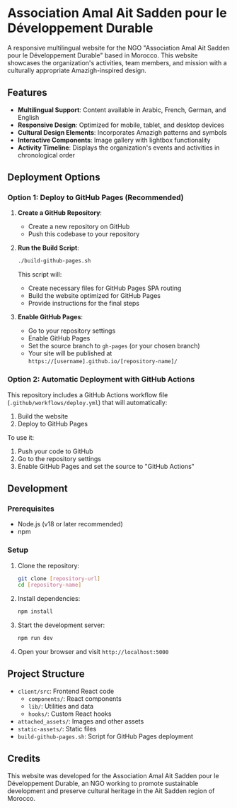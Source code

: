 # Association Amal Ait Sadden pour le Développement Durable

A responsive multilingual website for the NGO "Association Amal Ait Sadden pour le Développement Durable" based in Morocco. This website showcases the organization's activities, team members, and mission with a culturally appropriate Amazigh-inspired design.

## Features

- **Multilingual Support**: Content available in Arabic, French, German, and English
- **Responsive Design**: Optimized for mobile, tablet, and desktop devices
- **Cultural Design Elements**: Incorporates Amazigh patterns and symbols
- **Interactive Components**: Image gallery with lightbox functionality
- **Activity Timeline**: Displays the organization's events and activities in chronological order

## Deployment Options

### Option 1: Deploy to GitHub Pages (Recommended)

1. **Create a GitHub Repository**:
   - Create a new repository on GitHub
   - Push this codebase to your repository

2. **Run the Build Script**:
   ```bash
   ./build-github-pages.sh
   ```
   This script will:
   - Create necessary files for GitHub Pages SPA routing
   - Build the website optimized for GitHub Pages
   - Provide instructions for the final steps

3. **Enable GitHub Pages**:
   - Go to your repository settings
   - Enable GitHub Pages
   - Set the source branch to `gh-pages` (or your chosen branch)
   - Your site will be published at `https://[username].github.io/[repository-name]/`

### Option 2: Automatic Deployment with GitHub Actions

This repository includes a GitHub Actions workflow file (`.github/workflows/deploy.yml`) that will automatically:
1. Build the website
2. Deploy to GitHub Pages

To use it:
1. Push your code to GitHub
2. Go to the repository settings
3. Enable GitHub Pages and set the source to "GitHub Actions"

## Development

### Prerequisites

- Node.js (v18 or later recommended)
- npm

### Setup

1. Clone the repository:
   ```bash
   git clone [repository-url]
   cd [repository-name]
   ```

2. Install dependencies:
   ```bash
   npm install
   ```

3. Start the development server:
   ```bash
   npm run dev
   ```

4. Open your browser and visit `http://localhost:5000`

## Project Structure

- `client/src`: Frontend React code
  - `components/`: React components
  - `lib/`: Utilities and data
  - `hooks/`: Custom React hooks
- `attached_assets/`: Images and other assets
- `static-assets/`: Static files
- `build-github-pages.sh`: Script for GitHub Pages deployment

## Credits

This website was developed for the Association Amal Ait Sadden pour le Développement Durable, an NGO working to promote sustainable development and preserve cultural heritage in the Ait Sadden region of Morocco.